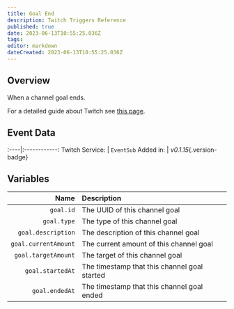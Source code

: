 ```yaml
---
title: Goal End
description: Twitch Triggers Reference
published: true
date: 2023-06-13T10:55:25.036Z
tags: 
editor: markdown
dateCreated: 2023-06-13T10:55:25.036Z
---
```


## Overview
When a channel goal ends.

For a detailed guide about Twitch see [this page](/Platforms/Twitch).

## Event Data
:----|:------------:
Twitch Service: | `EventSub`
Added in: | *v0.1.15*{.version-badge}

## Variables
Name | Description
----:|:------------
`goal.id` | The UUID of this channel goal
`goal.type` | The type of this channel goal
`goal.description` | The description of this channel goal
`goal.currentAmount` | The current amount of this channel goal
`goal.targetAmount` | The target of this channel goal
`goal.startedAt` | The timestamp that this channel goal started
`goal.endedAt` | The timestamp that this channel goal ended